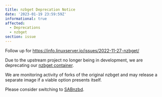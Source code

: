 ```yaml
---
title: nzbget Deprecation Notice
date: '2023-01-19 23:59:59Z'
informational: true
affected:
  - Deprecations
  - nzbget
section: issue
---
```


Follow up for https://info.linuxserver.io/issues/2022-11-27-nzbget/

Due to the upstream project no longer being in development, we are deprecating our [nzbget container](https://github.com/linuxserver/docker-nzbget).

We are monitoring activity of forks of the original nzbget and may release a separate image if a viable option presents itself.

Please consider switching to [SABnzbd](https://github.com/linuxserver/docker-sabnzbd).
